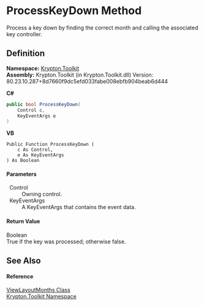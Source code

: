# ProcessKeyDown Method


Process a key down by finding the correct month and calling the associated key controller.



## Definition
**Namespace:** <a href="79d2eac2-21f4-54ff-7552-b20c33c30600.md">Krypton.Toolkit</a>  
**Assembly:** Krypton.Toolkit (in Krypton.Toolkit.dll) Version: 80.23.10.287+8d7660f9dc5efd033fabe008ebfb904beab6d444

**C#**
``` C#
public bool ProcessKeyDown(
	Control c,
	KeyEventArgs e
)
```
**VB**
``` VB
Public Function ProcessKeyDown ( 
	c As Control,
	e As KeyEventArgs
) As Boolean
```



#### Parameters
<dl><dt>  Control</dt><dd>Owning control.</dd><dt>  KeyEventArgs</dt><dd>A KeyEventArgs that contains the event data.</dd></dl>

#### Return Value
Boolean  
True if the key was processed; otherwise false.

## See Also


#### Reference
<a href="66b7534f-12ee-26d7-d6e4-458fb28f2cd9.md">ViewLayoutMonths Class</a>  
<a href="79d2eac2-21f4-54ff-7552-b20c33c30600.md">Krypton.Toolkit Namespace</a>  
